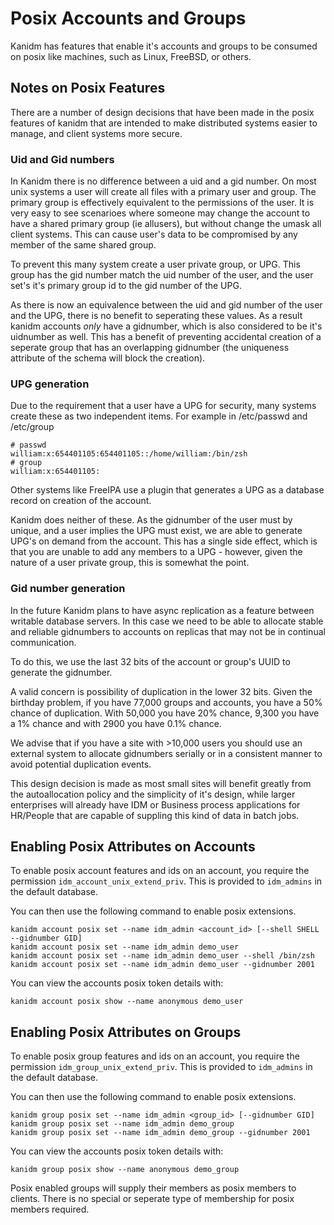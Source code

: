 # Posix Accounts and Groups

Kanidm has features that enable it's accounts and groups to be consumed on
posix like machines, such as Linux, FreeBSD, or others.

## Notes on Posix Features

There are a number of design decisions that have been made in the posix features
of kanidm that are intended to make distributed systems easier to manage, and
client systems more secure.

### Uid and Gid numbers

In Kanidm there is no difference between a uid and a gid number. On most unix systems
a user will create all files with a primary user and group. The primary group is
effectively equivalent to the permissions of the user. It is very easy to see scenarioes
where someone may change the account to have a shared primary group (ie allusers),
but without change the umask all client systems. This can cause user's data to be
compromised by any member of the same shared group.

To prevent this many system create a user private group, or UPG. This group has the
gid number match the uid number of the user, and the user set's it's primary
group id to the gid number of the UPG.

As there is now an equivalence between the uid and gid number of the user and the UPG,
there is no benefit to seperating these values. As a result kanidm accounts *only*
have a gidnumber, which is also considered to be it's uidnumber as well. This has a benefit
of preventing accidental creation of a seperate group that has an overlapping gidnumber
(the uniqueness attribute of the schema will block the creation).

### UPG generation

Due to the requirement that a user have a UPG for security, many systems create these as
two independent items. For example in /etc/passwd and /etc/group

    # passwd
    william:x:654401105:654401105::/home/william:/bin/zsh
    # group
    william:x:654401105:

Other systems like FreeIPA use a plugin that generates a UPG as a database record on
creation of the account.

Kanidm does neither of these. As the gidnumber of the user must by unique, and a user
implies the UPG must exist, we are able to generate UPG's on demand from the account.
This has a single side effect, which is that you are unable to add any members to a
UPG - however, given the nature of a user private group, this is somewhat the point.

### Gid number generation

In the future Kanidm plans to have async replication as a feature between writable
database servers. In this case we need to be able to allocate stable and reliable
gidnumbers to accounts on replicas that may not be in continual communication.

To do this, we use the last 32 bits of the account or group's UUID to generate the
gidnumber.

A valid concern is possibility of duplication in the lower 32 bits. Given the
birthday problem, if you have 77,000 groups and accounts, you have a 50% chance
of duplication. With 50,000 you have 20% chance, 9,300 you have a 1% chance and
with 2900 you have 0.1% chance.

We advise that if you have a site with >10,000 users you should use an external system
to allocate gidnumbers serially or in a consistent manner to avoid potential duplication
events.

This design decision is made as most small sites will benefit greatly from the
autoallocation policy and the simplicity of it's design, while larger enterprises
will already have IDM or Business process applications for HR/People that are
capable of suppling this kind of data in batch jobs.

## Enabling Posix Attributes on Accounts

To enable posix account features and ids on an account, you require the permission `idm_account_unix_extend_priv`.
This is provided to `idm_admins` in the default database.

You can then use the following command to enable posix extensions.

    kanidm account posix set --name idm_admin <account_id> [--shell SHELL --gidnumber GID]
    kanidm account posix set --name idm_admin demo_user
    kanidm account posix set --name idm_admin demo_user --shell /bin/zsh
    kanidm account posix set --name idm_admin demo_user --gidnumber 2001

You can view the accounts posix token details with:

    kanidm account posix show --name anonymous demo_user

## Enabling Posix Attributes on Groups

To enable posix group features and ids on an account, you require the permission `idm_group_unix_extend_priv`.
This is provided to `idm_admins` in the default database.

You can then use the following command to enable posix extensions.

    kanidm group posix set --name idm_admin <group_id> [--gidnumber GID]
    kanidm group posix set --name idm_admin demo_group
    kanidm group posix set --name idm_admin demo_group --gidnumber 2001

You can view the accounts posix token details with:

    kanidm group posix show --name anonymous demo_group

Posix enabled groups will supply their members as posix members to clients. There is no
special or seperate type of membership for posix members required.
